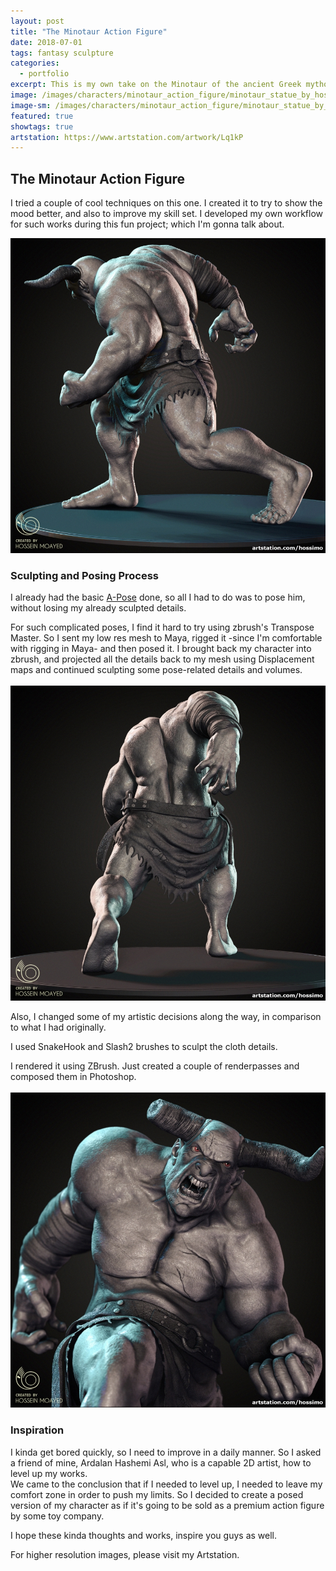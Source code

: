 ```yaml
---
layout: post
title: "The Minotaur Action Figure"
date: 2018-07-01
tags: fantasy sculpture
categories:
  - portfolio
excerpt: This is my own take on the Minotaur of the ancient Greek mythology.
image: /images/characters/minotaur_action_figure/minotaur_statue_by_hossimo_sm.jpg
image-sm: /images/characters/minotaur_action_figure/minotaur_statue_by_hossimo_01_square.jpg
featured: true
showtags: true
artstation: https://www.artstation.com/artwork/Lq1kP
---
```


## The Minotaur Action Figure<br />

I tried a couple of cool techniques on this one. I created it to try to show the mood better, and also to improve my skill set. I developed my own workflow for such works during this fun project; which I'm gonna talk about.

<img src="/images/characters/minotaur_action_figure/minotaur_statue_by_hossimo_02_square.jpg" alt="minotaur_statue_by_hossimo_02_square" class="responsive">

### Sculpting and Posing Process<br />

I already had the basic [A-Pose](/portfolio/Minotaur/) done, so all I had to do was to pose him, without losing my already sculpted details. <br />

For such complicated poses, I find it hard to try using zbrush's Transpose Master. So I sent my low res mesh to Maya, rigged it -since I'm comfortable with rigging in Maya- and then posed it. I brought back my character into zbrush, and projected all the details back to my mesh using Displacement maps and continued sculpting some pose-related details and volumes.<br />
<br />
<img src="/images/characters/minotaur_action_figure/minotaur_statue_by_hossimo_03_square.jpg" alt="minotaur_statue_by_hossimo_03_square" class="responsive">


Also, I changed some of my artistic decisions along the way, in comparison to what I had originally.<br />

I used SnakeHook and Slash2 brushes to sculpt the cloth details.<br />

I rendered it using ZBrush. Just created a couple of renderpasses and composed them in Photoshop.<br />
<br />
<img src="/images/characters/minotaur_action_figure/minotaur_statue_by_hossimo_04_square.jpg" alt="minotaur_statue_by_hossimo_04_square" class="responsive">


### Inspiration<br />

I kinda get bored quickly, so I need to improve in a daily manner. So I asked a friend of mine, Ardalan Hashemi Asl, who is a capable 2D artist, how to level up my works. <br />
 We came to the conclusion that if I needed to level up, I needed to leave my comfort zone in order to push my limits. So I decided to create a posed version of my character as if it's going to be sold as a premium action figure by some toy company.<br />
 
I hope these kinda thoughts and works, inspire you guys as well.



For higher resolution images, please visit my Artstation.